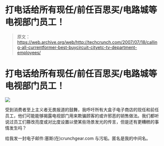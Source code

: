 # 打电话给所有现任/前任百思买/电路城等电视部门员工！

> 原文：<https://web.archive.org/web/http://techcrunch.com/2007/07/18/calling-all-currentformer-best-buycircuit-cityetc-tv-department-employees/>

# 打电话给所有现任/前任百思买/电路城等电视部门员工！

![](img/c9823e9c2f369b1718617ca6410f7800.png)

受到消费者至上主义者无畏报道的鼓舞，我呼吁所有大盒子电子商店的现任和前任员工，他们可能能够揭露电视部门用来欺骗顾客的或许邪恶的销售做法。我们都听说过员工们篡改亮度或对比度设置以使某些场景发光的传言，但是还有更糟糕的事情发生吗？

给我发一封电子邮件:塞斯(在)crunchgear.com 与污垢。匿名是我的中间名。